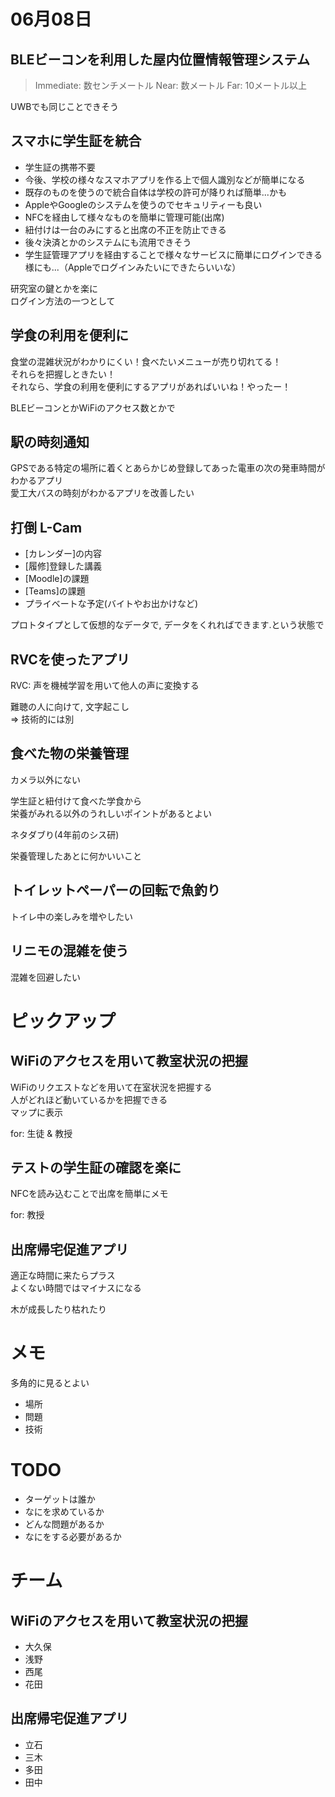 # 06月08日
## BLEビーコンを利用した屋内位置情報管理システム
> Immediate: 数センチメートル
> Near: 数メートル
> Far: 10メートル以上

UWBでも同じことできそう

## スマホに学生証を統合
- 学生証の携帯不要
- 今後、学校の様々なスマホアプリを作る上で個人識別などが簡単になる
- 既存のものを使うので統合自体は学校の許可が降りれば簡単...かも
- AppleやGoogleのシステムを使うのでセキュリティーも良い
- NFCを経由して様々なものを簡単に管理可能(出席)
- 紐付けは一台のみにすると出席の不正を防止できる
- 後々決済とかのシステムにも流用できそう
- 学生証管理アプリを経由することで様々なサービスに簡単にログインできる様にも...（Appleでログインみたいにできたらいいな）

研究室の鍵とかを楽に  
ログイン方法の一つとして

## 学食の利用を便利に
食堂の混雑状況がわかりにくい！食べたいメニューが売り切れてる！  
それらを把握しときたい！  
それなら、学食の利用を便利にするアプリがあればいいね！やったー！  

BLEビーコンとかWiFiのアクセス数とかで

## 駅の時刻通知
GPSである特定の場所に着くとあらかじめ登録してあった電車の次の発車時間がわかるアプリ  
愛工大バスの時刻がわかるアプリを改善したい

## 打倒 L-Cam
- [カレンダー]の内容
- [履修]登録した講義
- [Moodle]の課題
- [Teams]の課題
- プライベートな予定(バイトやお出かけなど)

プロトタイプとして仮想的なデータで,
データをくれればできます.という状態で  

## RVCを使ったアプリ
RVC: 声を機械学習を用いて他人の声に変換する

難聴の人に向けて, 文字起こし  
=> 技術的には別

## 食べた物の栄養管理
カメラ以外にない

学生証と紐付けて食べた学食から  
栄養がみれる以外のうれしいポイントがあるとよい

ネタダブり(4年前のシス研)

栄養管理したあとに何かいいこと

## トイレットペーパーの回転で魚釣り
トイレ中の楽しみを増やしたい

## リニモの混雑を使う
混雑を回避したい


# ピックアップ
## WiFiのアクセスを用いて教室状況の把握
WiFiのリクエストなどを用いて在室状況を把握する  
人がどれほど動いているかを把握できる  
マップに表示

for: 生徒 & 教授

## テストの学生証の確認を楽に
NFCを読み込むことで出席を簡単にメモ

for: 教授

## 出席帰宅促進アプリ
適正な時間に来たらプラス  
よくない時間ではマイナスになる

木が成長したり枯れたり


# メモ
多角的に見るとよい
- 場所
- 問題
- 技術


# TODO
- ターゲットは誰か
- なにを求めているか
- どんな問題があるか
- なにをする必要があるか


# チーム
## WiFiのアクセスを用いて教室状況の把握
- 大久保
- 浅野
- 西尾
- 花田

## 出席帰宅促進アプリ
- 立石
- 三木
- 多田
- 田中
